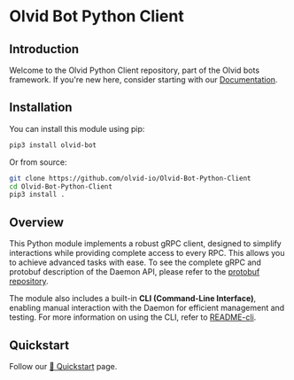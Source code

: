 # **Olvid Bot Python Client**

## Introduction
Welcome to the Olvid Python Client repository, part of the Olvid bots framework. 
If you're new here, consider starting with our [Documentation](https://bot.doc.olvid.io).

## Installation

You can install this module using pip:

```bash
pip3 install olvid-bot
```

Or from source:

```bash
git clone https://github.com/olvid-io/Olvid-Bot-Python-Client
cd Olvid-Bot-Python-Client
pip3 install .
```

## Overview

This Python module implements a robust gRPC client, designed to simplify interactions while providing complete access to every RPC.
This allows you to achieve advanced tasks with ease.
To see the complete gRPC and protobuf description of the Daemon API, please refer to the [protobuf repository](https://github.com/olvid-io/Olvid-Bot-Protobuf).

The module also includes a built-in **CLI (Command-Line Interface)**, enabling manual interaction with the Daemon for efficient management and testing.
For more information on using the CLI, refer to [README-cli](./README-cli.md).

## Quickstart
Follow our [🚀 Quickstart](https://bot.doc.olvid.io/quickstart) page.
